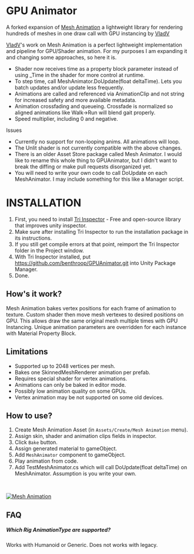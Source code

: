 # GPU Animator
A forked expansion of [Mesh Animation](https://github.com/codewriter-packages/Mesh-Animation) a lightweight library for rendering hundreds of meshes in one draw call with GPU instancing by [VladV](https://github.com/vanifatovvlad)

[VladV](https://github.com/vanifatovvlad)'s work on Mesh Animation is a perfect lightweight implementation and pipeline for GPU/Shader animation. For my purposes I am expanding it and changing some approaches, so here it is. 

- Shader now receives time as a property block parameter instead of using _Time in the shader for more control at runtime.
- To step time, call MeshAnimator.DoUpdate(float deltaTime). Lets you batch updates and/or update less frequently. 
- Animations are called and referenced via AnimationClip and not string for increased safety and more available metadata.
- Animation crossfading and queueing. Crossfade is normalized so aligned animations like Walk->Run will blend gait properly. 
- Speed multiplier, including 0 and negative.

Issues
- Currently no support for non-looping anims. All animations will loop.
- The Unlit shader is not currently compatible with the above changes.
- There is an older Asset Store package called Mesh Animator. I would like to rename this whole thing to GPUAnimator, but I didn't want to break the diffing or make pull requests disorganized yet.
- You will need to write your own code to call DoUpdate on each MeshAnimator. I may include something for this like a Manager script.

# INSTALLATION

1. First, you need to install [Tri Inspector](https://github.com/codewriter-packages/Tri-Inspector) - Free and open-source library that improves unity inspector.
2. Make sure after installing Tri Inspector to run the installation package in its instructions. 
3. If you still get compile errors at that point, reimport the Tri Inspector folder in the Project window.
4. With Tri Inspector installed, put https://github.com/benthroop/GPUAnimator.git into Unity Package Manager.
5. Done.

## How's it work?
Mesh Animation bakes vertex positions for each frame of animation to texture. Custom shader then move mesh vertexes to desired positions on GPU. This allows draw the same original mesh multiple times with GPU Instancing. Unique animation parameters are overridden for each instance with Material Property Block.

## Limitations
* Supported up to 2048 vertices per mesh.
* Bakes one SkinnedMeshRenderer animation per prefab.
* Requires special shader for vertex animations.
* Animations can only be baked in editor mode.
* Possibly low animation quality on some GPUs.
* Vertex animation may be not supported on some old devices.

## How to use?

1. Create Mesh Animation Asset (in `Assets/Create/Mesh Animation` menu).
2. Assign skin, shader and animation clips fields in inspector.
3. Click `Bake` button.
4. Assign generated material to gameObject.
5. Add `MeshAnimator` component to gameObject.
6. Play animation from code.
7. Add TestMeshAnimator.cs which will call DoUpdate(float deltaTime) on MeshAnimator. Assumption is you write your own.
<br>

[![Mesh Animation](https://user-images.githubusercontent.com/26966368/92770369-90559200-f3a2-11ea-9f1f-37719a0637c7.png)](#)

## FAQ

##### Which Rig AnimationType are supported?
Works with Humanoid or Generic. Does not works with legacy. 
